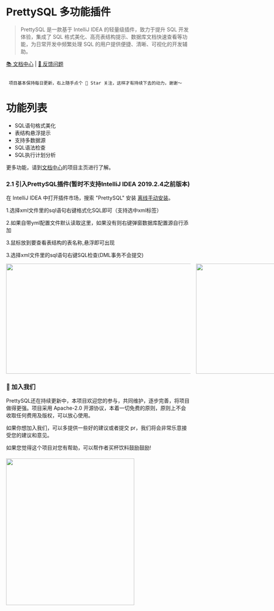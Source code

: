# PrettySQL 多功能插件

>PrettySQL 是一款基于 IntelliJ IDEA 的轻量级插件，致力于提升 SQL 开发体验，集成了 SQL 格式美化、高亮表结构提示、数据库文档快速查看等功能，为日常开发中频繁处理 SQL 的用户提供便捷、清晰、可视化的开发辅助。

[📚 文档中心](http://czh.znunwm.top/)  | [🐛 反馈问题](https://github.com/SiYuan-2002/PrettySQL/issues)

```

 项目基本保持每日更新，右上随手点个 🌟 Star 关注，这样才有持续下去的动力，谢谢～

```
# 功能列表
- SQL语句格式美化
- 表结构悬浮提示
- 支持多数据源
- SQL语法检查
- SQL执行计划分析

更多功能，请到[文档中心](http://czh.znunwm.top/)的项目主页进行了解。


### 2.1 引入PrettySQL插件(暂时不支持IntelliJ IDEA 2019.2.4之前版本)

在 IntelliJ IDEA 中打开插件市场，搜索 "PrettySQL" 安装 [离线手动安装](https://github.com/SiYuan-2002/PrettySQL/releases/tag/1.4)。

1.选择xml文件里的sql语句右键格式化SQL即可（支持选中xml标签）

2.如果自带yml配置文件默认读取这里，如果没有则右键弹窗数据库配置源自行添加

3.鼠标放到要查看表结构的表名称,悬浮即可出现

3.选择xml文件里的sql语句右键SQL检查(DML事务不会提交)


<div style="display: flex; gap: 15px; align-items: flex-start;">
  <img src="https://znunwm.top/upload/2025/06/50265270-d2d4-47dc-8a6d-799a14ee2024.png" width="800" height="300" />
  <img src="https://znunwm.top/upload/2025/06/c805b2e8-6d34-4eb8-b342-dbb5f00eba5d.png" width="500" height="300" />
  <img src="https://znunwm.top/upload/2025/06/ff0d5cb0-bd1f-4f30-bcfc-a749ebf37c6b.png" width="800" height="300" />
  <img src="https://znunwm.top/upload/2025/06/2c772845-48ad-4004-b1a5-3fa523a021ac.png" width="400" height="300" />

</div>




### 🎉 加入我们
PrettySQL还在持续更新中，本项目欢迎您的参与，共同维护，逐步完善，将项目做得更强。项目采用 Apache-2.0 开源协议，本着一切免费的原则，原则上不会收取任何费用及版权，可以放心使用。

如果你想加入我们，可以多提供一些好的建议或者提交 pr，我们将会非常乐意接受您的建议和意见。



如果您觉得这个项目对您有帮助，可以帮作者买杯饮料鼓励鼓励!

<div style="display: flex; gap: 15px; align-items: flex-start; margin-top: 20px;">
  <img src="https://znunwm.top/upload/2025/06/8238FF3AA44B75D07E56D155B41F9613.jpg" width="350" height="400" />
</div>








